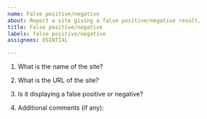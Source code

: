 ```yaml
---
name: False positive/negative
about: Report a site giving a false positive/negative result.
title: False positive/negative
labels: false positive/negative
assignees: OSINTI4L

---
```


1. What is the name of the site?

2. What is the URL of the site?

3. Is it displaying a false positive or negative?

4. Additional comments (if any):
